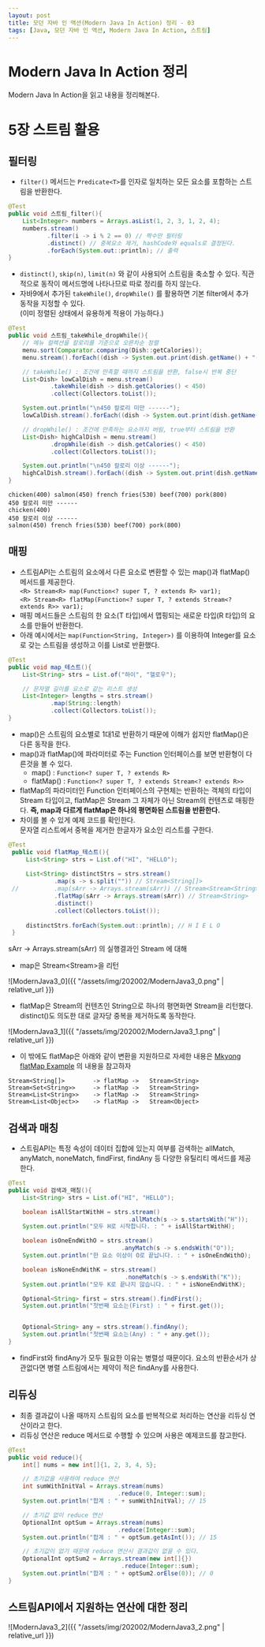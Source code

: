 ```yaml
---
layout: post
title: 모던 자바 인 액션(Modern Java In Action) 정리 - 03
tags: [Java, 모던 자바 인 액션, Modern Java In Action, 스트림]
---
```


# Modern Java In Action 정리
Modern Java In Action을 읽고 내용을 정리해본다.

# 5장 스트림 활용

## 필터링
- `filter()` 메서드는 `Predicate<T>`를 인자로 일치하는 모든 요소를 포함하는 스트림을 반환한다.
```java
@Test
public void 스트림_filter(){
    List<Integer> numbers = Arrays.asList(1, 2, 3, 1, 2, 4);
    numbers.stream()
           .filter(i -> i % 2 == 0) // 짝수만 필터링
           .distinct() // 중복요소 제거, hashCode와 equals로 결정된다.
           .forEach(System.out::println); // 출력
}
```

- `distinct()`, `skip(n)`, `limit(n)` 와 같이 사용되어 스트림을 축소할 수 있다. 직관적으로 동작이 메서드명에 나타나므로 따로 정리를 하지 않는다.
- 자바9에서 추가된 `takeWhile()`, `dropWhile()` 를 활용하면 기본 filter에서 추가 동작을 지정할 수 있다.  
  (이미 정렬된 상태에서 유용하게 적용이 가능하다.)
  
```java
@Test
public void 스트림_takeWhile_dropWhile(){
    // 메뉴 컬렉션을 칼로리를 기준으로 오른차순 정렬
    menu.sort(Comparator.comparing(Dish::getCalories));
    menu.stream().forEach((dish -> System.out.print(dish.getName() + "(" + dish.getCalories() + ") ")));

    // takeWhile() : 조건에 만족할 때까지 스트림을 반환, false시 반복 중단
    List<Dish> lowCalDish = menu.stream()
            .takeWhile(dish -> dish.getCalories() < 450)
            .collect(Collectors.toList());

    System.out.println("\n450 칼로리 미만 ------");
    lowCalDish.stream().forEach((dish -> System.out.print(dish.getName() + "(" + dish.getCalories() + ") ")));

    // dropWhile() : 조건에 만족하는 요소까지 버림, true부터 스트림을 반환
    List<Dish> highCalDish = menu.stream()
            .dropWhile(dish -> dish.getCalories() < 450)
            .collect(Collectors.toList());

    System.out.println("\n450 칼로리 이상 ------");
    highCalDish.stream().forEach((dish -> System.out.print(dish.getName() + "(" + dish.getCalories() + ") ")));
}
```

```text
chicken(400) salmon(450) french fries(530) beef(700) pork(800) 
450 칼로리 미만 ------
chicken(400) 
450 칼로리 이상 ------
salmon(450) french fries(530) beef(700) pork(800) 
```

## 매핑
- 스트림API는 스트림의 요소에서 다른 요소로 변환할 수 있는 map()과 flatMap() 메서드를 제공한다.  
`<R> Stream<R> map(Function<? super T, ? extends R> var1);`  
`<R> Stream<R> flatMap(Function<? super T, ? extends Stream<? extends R>> var1);`
- 매핑 메서드들은 스트림의 한 요소(T 타입)에서 맵핑되는 새로운 타입(R 타입)의 요소를 만들어 반환한다.
- 아래 예시에서는 `map(Function<String, Integer>)` 를 이용하여 Integer를 요소로 갖는 스트림을 생성하고 이를 List로 반환했다.

```java
@Test
public void map_테스트(){
    List<String> strs = List.of("하이", "헬로우");

    // 문자열 길이를 요소로 같는 리스트 생성
    List<Integer> lengths = strs.stream()
            .map(String::length)
            .collect(Collectors.toList());
}
```

- map()은 스트림의 요소별로 1대1로 반환하기 때문에 이해가 쉽지만 flatMap()은 다른 동작을 한다.
- map()과 flatMap()에 파라미터로 주는 Function 인터페이스를 보면 반환형이 다른것을 볼 수 있다.
    - map()     : `Function<? super T, ? extends R>`
    - flatMap() : `Function<? super T, ? extends Stream<? extends R>>`
- flatMap의 파라미터인 Function 인터페이스의 구현체는 반환하는 객체의 타입이 Stream 타입이고, flatMap은 Stream 그 자체가 아닌 Stream의 컨텐츠로 매핑한다. **즉, map과 다르게 flatMap은 하나의 평면화된 스트림을 반환한다.**
- 차이를 볼 수 있게 예제 코드를 확인한다.  
  문자열 리스트에서 중복을 제거한 한글자가 요소인 리스트를 구한다.
```java
@Test
 public void flatMap_테스트(){
     List<String> strs = List.of("HI", "HELLO");
 
     List<String> distinctStrs = strs.stream()
             .map(s -> s.split("")) // Stream<String[]>
 //          .map(sArr -> Arrays.stream(sArr)) // Stream<Stream<String>>
             .flatMap(sArr -> Arrays.stream(sArr)) // Stream<String>
             .distinct()
             .collect(Collectors.toList());
 
     distinctStrs.forEach(System.out::println); // H I E L O
 }
```

sArr -> Arrays.stream(sArr) 의 실행결과인 Stream<String> 에 대해  
- map은 Stream<Stream<String>>을 리턴  

![ModernJava3_0]({{ "/assets/img/202002/ModernJava3_0.png" | relative_url }})

- flatMap은 Stream<String>의 컨텐츠인 String으로 하나의 평면화면 Stream<String>을 리턴했다.   
  distinct()도 의도한 대로 글자당 중복을 제거하도록 동작한다.  

![ModernJava3_1]({{ "/assets/img/202002/ModernJava3_1.png" | relative_url }})

- 이 밖에도 flatMap은 아래와 같이 변환을 지원하므로 자세한 내용은 [Mkyong flatMap Example](https://mkyong.com/java8/java-8-flatmap-example/) 의 내용을 참고하자
```text
Stream<String[]>        -> flatMap ->   Stream<String>
Stream<Set<String>>	    -> flatMap ->   Stream<String>
Stream<List<String>>    -> flatMap ->   Stream<String>
Stream<List<Object>>    -> flatMap ->   Stream<Object>
```

## 검색과 매칭
- 스트림API는 특정 속성이 데이터 집합에 있는지 여부를 검색하는 allMatch, anyMatch, noneMatch, findFirst, findAny 등 다양한 유틸리티 메서드를 제공한다.

```java
@Test
public void 검색과_매칭(){
    List<String> strs = List.of("HI", "HELLO");

    boolean isAllStartWithH = strs.stream()
                                  .allMatch(s -> s.startsWith("H"));
    System.out.println("모두 H로 시작합니다. : " + isAllStartWithH);

    boolean isOneEndWithO = strs.stream()
                                .anyMatch(s -> s.endsWith("O"));
    System.out.println("한 요소 이상이 O로 끝납니다. : " + isOneEndWithO);

    boolean isNoneEndWithK = strs.stream()
                                 .noneMatch(s -> s.endsWith("K"));
    System.out.println("모두 K로 끝나지 않습니다. : " + isNoneEndWithK);

    Optional<String> first = strs.stream().findFirst();
    System.out.println("첫번째 요소는(First) : " + first.get());


    Optional<String> any = strs.stream().findAny();
    System.out.println("첫번째 요소는(Any) : " + any.get());
}
```

- findFirst와 findAny가 모두 필요한 이유는 병렬성 때문이다. 요소의 반환순서가 상관없다면 병렬 스트림에서는 제약이 적은 findAny를 사용한다.

## 리듀싱
- 최종 결과값이 나올 때까지 스트림의 요소를 반복적으로 처리하는 연산을 리듀싱 연산이라고 한다.
- 리듀싱 연산은 reduce 메서드로 수행할 수 있으며 사용은 예제코드를 참고한다.
```java
@Test
public void reduce(){
    int[] nums = new int[]{1, 2, 3, 4, 5};

    // 초기값을 사용하여 reduce 연산
    int sumWithInitVal = Arrays.stream(nums)
                               .reduce(0, Integer::sum);
    System.out.println("합계 : " + sumWithInitVal); // 15

    // 초기값 없이 reduce 연산
    OptionalInt optSum = Arrays.stream(nums)
                               .reduce(Integer::sum);
    System.out.println("합계 : " + optSum.getAsInt()); // 15

    // 초기값이 없기 때문에 reduce 연산시 결과값이 없을 수 있다.
    OptionalInt optSum2 = Arrays.stream(new int[]{})
                                .reduce(Integer::sum);
    System.out.println("합계 : " + optSum2.orElse(0)); // 0
}
```
## 스트림API에서 지원하는 연산에 대한 정리
![ModernJava3_2]({{ "/assets/img/202002/ModernJava3_2.png" | relative_url }})